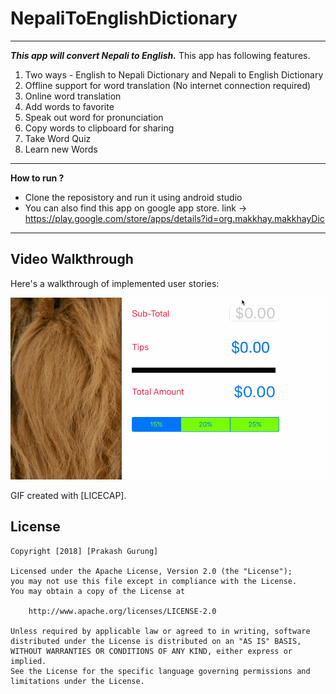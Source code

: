 # NepaliToEnglishDictionary
---
***This app will convert Nepali to English.***
This app has following features.

1) Two ways - English to Nepali Dictionary and Nepali to English Dictionary
2) Offline support for word translation (No internet connection required)
3) Online word translation 
4) Add words to favorite 
5) Speak out word for pronunciation 
6) Copy words to clipboard for sharing
7) Take Word Quiz 
8) Learn new Words
---
**How to run ?**
* Clone the reposistory and run it using android studio
* You can also find this app on google app store. 
link -> https://play.google.com/store/apps/details?id=org.makkhay.makkhayDic
---
## Video Walkthrough 

Here's a walkthrough of implemented user stories:

<img src='https://github.com/makkhay/Tip_Calculator/blob/master/Gifs1.gif' title='Video Walkthrough' width='' alt='Video Walkthrough' />

GIF created with [LICECAP].

## License

    Copyright [2018] [Prakash Gurung]

    Licensed under the Apache License, Version 2.0 (the "License");
    you may not use this file except in compliance with the License.
    You may obtain a copy of the License at

        http://www.apache.org/licenses/LICENSE-2.0

    Unless required by applicable law or agreed to in writing, software
    distributed under the License is distributed on an "AS IS" BASIS,
    WITHOUT WARRANTIES OR CONDITIONS OF ANY KIND, either express or implied.
    See the License for the specific language governing permissions and
    limitations under the License.


